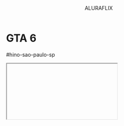 <body>
    

<header>ALURAFLIX</header>


<h1>GTA 6</h1>
<p>#hino-sao-paulo-sp</p>



<iframe width=https://youtu.be/ae-mpZQLM7w?si=qtPnwY3hJY6XEO00></iframe>


</body>
